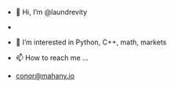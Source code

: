 - 👋 Hi, I’m @laundrevity
- 
- 👀 I’m interested in Python, C++, math, markets

- 📫 How to reach me ...
- conor@mahany.io

<!---
laundrevity/laundrevity is a ✨ special ✨ repository because its `README.md` (this file) appears on your GitHub profile.
You can click the Preview link to take a look at your changes.
--->
